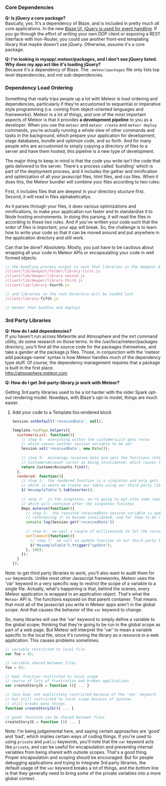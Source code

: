 ### Core Dependencies  
**Q:  Is jQuery a core package?**  
Basically, yes.  It's a dependency of Blaze, and is included in pretty much all core applications.  In the new [Blaze UI, jQuery is used for event handling](https://github.com/meteor/meteor/wiki/Using-Blaze#events-use-jquery). If you go through the effort of writing your own DDP client or exposing a REST interface with Iron-Router, you could use another front-end templating library that maybe doesn't use jQuery.  Otherwise, assume it's a core package.

**Q:  I'm looking in myapp/.meteor/packages, and I don't see jQuery listed.  Why does my app act like it's loading jQuery?**  
Because it's a dependency of Blaze.  The ``.meteor/packages`` file only lists top level dependencies, and not sub-dependencies.  

### Dependency Load Ordering

Something that really trips people up a lot with Meteor is load ordering and dependencies, particularly if they're accustomed to sequential or imperative style programming (i.e. coming from object-oriented languages and frameworks).  Meteor is a lot of things, and one of the most important aspects of Meteor is that it provides **a development pipeline** to you as a developer.  When you use the ``meteor`` and ``meteor create`` and ``meteor deploy`` commands, you're actually running a whole slew of other commands and tasks in the background, which prepare your application for development, stage databases, bundle and optimize code, and so forth.  And for many people who are accustomed to simply copying a directory of files to a server and have them hosted, this pipeline is a new type of development.

The major thing to keep in mind is that the code you write isn't the code that gets delivered to the server.  There's a process called 'bundling' which is part of the deployment process, and it includes the gather and minification and optimization of all your javascript files, html files, and css files.  When it does this, the Meteor bundler will combine your files according to two rules:  

First, it includes files that are deepest in your directory stucture first.  
Second, it will read in files alphabeticallys.

As it parses through your files, it does various optimizations and minifications, to make your application run faster and to standardize it to Node hosting environments.  In doing this parsing, it will read the files in according to those two rules.  And if you've written your code such that the order of files is important, your app will break.  So, the challenge is to learn how to write your code so that it can be moved around and put anywhere in the application directory and still work.  

Can that be done?  Absolutely.  Mostly, you just have to be cautious about wrapping all your code in Meteor APIs or encapsulating your code in well formed objects.

````js
// the bundling process output is such that libraries in the deepest directories will be loaded first    
/client/lib/deepest/folder/library-first.js  
/client/lib/deeper/library-second.js  
/client/lib/deeper/library-third.js  
/client/lib/library-fourth.js  

// and libraries in the root directory will be loaded last
/client/library-fifth.js  

// meteor then bundles and deploys
````

### 3rd Party Libraries    

**Q:  How do I add dependencies?**  
If you haven't run across Meteorite and Atmosphere and the mrt command utility, do some research on those terms.  In the /usr/loca/meteor/packages directory, you'll find all the source code for the packages themselves, and take a gander at the package.js files.  Those, in conjunction with the 'meteor add package-name' syntax is how Meteor handles much of the dependency type stuff.  Of course, the dependency management requires that a package is built in the first place.  
http://atmosphere.meteor.com  

**Q: How do I get 3rd-party-library.js work with Meteor?**  

Getting 3rd party libraries used to be a lot harder with the older Spark opt-out rendering model.  Nowdays, with Blaze's opt-in model, things are much easier.  

1.  Add your code to a Template.foo.rendered block

    ```js
    Session.setDefault('receivedData', null);
    
    Template.fooPage.helpers({
      customersList: function(){
        // step 4:  everything within the customersList gets rerun
        // which causes another session variable to be set
        Session.set('receivedData', new Date());
        
        // step 3:  minimongo receives data and sets the functions referencing the reactive
        // CustomersAccount cursor as being invalidated, which causes them to rerun
        return CustomerAccounts.find();
      },
      rendered: function(){
        // step 1:  the rendered function is a singleton and only gets run once
        // which is where we create our table using our third party library
        $('#exampleTable').tablesorter();
        
        // setp 2:  in the singleton, we're going to opt-into some reactive dependency
        // which will continue after the singleton finishes
        Deps.autorun(function(){
          // step 5:  the reacitve receivedData session variable is updated, causing the functions
          // referencing it to become invalidated, and for them to be rerun as well
          console.log(Session.get('receivedData'))
          
          // step 6:  we wait a couple of milliseconds to let the cursor populate the table
          setTimeout(function(){
            // step 7:  we call an update function on our third party library
            $("#exampleTable").trigger("update");
          }, 100);
        });
      }
    });
    ```



Note: to get third party libraries to work, you'll also want to audit them for `var` keywords.  Unlike most other Javascript frameworks, Meteor uses the 'var' keyword in a very specific way to restrict the scope of a variable to a single file.  Actually, what's happening is that, behind the scenes, every Meteor application is wrapped in an application object.  That's what the ``Meteor`` API is.  The functions exposed on that parent container.  That means that most all of the javascript you write in Meteor apps aren't in the global scope.  And that causes the behavior of the `var` keyword to change.  

So, many libraries will use the 'var' keyword to simply define a variable to the global scope; thinking that they're going to be run in the global scope as part of a web page.  But Meteor will interpret the 'var' to mean a variable specific to the local file, since it's running the library as a resource in a web application.  This causes problems sometimes.

````js
// variable restricted to local file
var foo = 42;

// variable shared between files
foo = 42;

// bad; function restricted to local scope
// source of lots of frustration and broken applications
var createStoryJS = function (){ ... }

// less bad; not explicitely restricted because of the 'var' keyword
// but still restricted to local scope because of synxtax
// still breaks many things
function createStoryJS(){ ... }

// good; function can be shared between files
createStoryJS = function (){ ... }
````

Note:  I'm being judgemental here, and saying certain approaches are 'good' and 'bad', which implies certain ways of coding things.  If you're used to using ``private`` and ``public`` keywords, you'll note that the ``var`` keyword acts like ``private``, and can be useful for encapsulation and preventing internal variables from being shared with outside scopes.  That's a good thing.   Proper encapsulation and scoping should be encouraged.  But for people debugging applications and trying to integrate 3rd party libraries, the default usage of the ``var`` keyword breaks a lot of things, and the bottom line is that they generally need to bring some of the private variables into a more global context.
